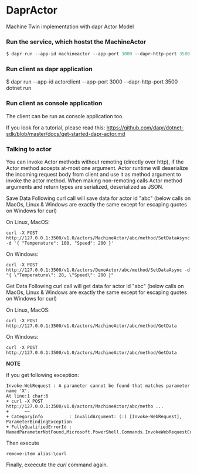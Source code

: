 # DaprActor
Machine Twin implementation with dapr Actor Model

### Run the service, which hostst the **MachineActor**
~~~csharp
$ dapr run --app-id machineactor --app-port 3000 --dapr-http-port 3500 dotnet run
~~~

### Run client as dapr application
$ dapr run --app-id actorclient --app-port 3000 --dapr-http-port 3500 dotnet run

### Run client as console application
The client can be run as console application too.

If you look for a tutorial, please read this: https://github.com/dapr/dotnet-sdk/blob/master/docs/get-started-dapr-actor.md

### Talking to actor
You can invoke Actor methods without remoting (directly over http), if the Actor method accepts at-most one argument. Actor runtime will deserialize the incoming request body from client and use it as method argument to invoke the actor method. When making non-remoting calls Actor method arguments and return types are serialized, deserialized as JSON.

Save Data Following curl call will save data for actor id "abc" (below calls on MacOs, Linux & Windows are exactly the same except for escaping quotes on Windows for curl)

On Linux, MacOS:

~~~
curl -X POST http://127.0.0.1:3500/v1.0/actors/MachineActor/abc/method/SetDataAsync -d '{ "Temperature": 100, "Speed": 200 }'
~~~

On Windows:

~~~
curl -X POST http://127.0.0.1:3500/v1.0/actors/DemoActor/abc/method/SetDataAsync -d "{ \"Temperature\": 28, \"Speed\": 200 }"
~~~
Get Data Following curl call will get data for actor id "abc" (below calls on MacOs, Linux & Windows are exactly the same except for escaping quotes on Windows for curl)

On Linux, MacOS:

~~~
curl -X POST http://127.0.0.1:3500/v1.0/actors/MachineActor/abc/method/GetData
~~~
On Windows:

~~~
curl -X POST http://127.0.0.1:3500/v1.0/actors/MachineActor/abc/method/GetData
~~~

**NOTE**

If you get following exception:

~~~
Invoke-WebRequest : A parameter cannot be found that matches parameter name 'X'.
At line:1 char:6
+ curl -X POST http://127.0.0.1:3500/v1.0/actors/MachineActor/abc/metho ...
+      ~~
+ CategoryInfo          : InvalidArgument: (:) [Invoke-WebRequest], ParameterBindingException
+ FullyQualifiedErrorId : NamedParameterNotFound,Microsoft.PowerShell.Commands.InvokeWebRequestCommand
~~~

Then execute 

~~~
remove-item alias:\curl
~~~

Finally, exeecute the *curl* command again.

